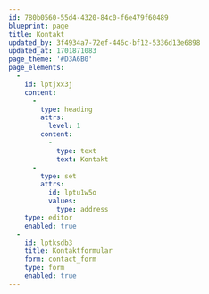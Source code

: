 ```yaml
---
id: 780b0560-55d4-4320-84c0-f6e479f60489
blueprint: page
title: Kontakt
updated_by: 3f4934a7-72ef-446c-bf12-5336d13e6898
updated_at: 1701871083
page_theme: '#D3A6B0'
page_elements:
  -
    id: lptjxx3j
    content:
      -
        type: heading
        attrs:
          level: 1
        content:
          -
            type: text
            text: Kontakt
      -
        type: set
        attrs:
          id: lptu1w5o
          values:
            type: address
    type: editor
    enabled: true
  -
    id: lptksdb3
    title: Kontaktformular
    form: contact_form
    type: form
    enabled: true
---
```

